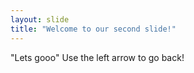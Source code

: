 ```yaml
---
layout: slide
title: "Welcome to our second slide!"
---
```

"Lets gooo"
Use the left arrow to go back!
